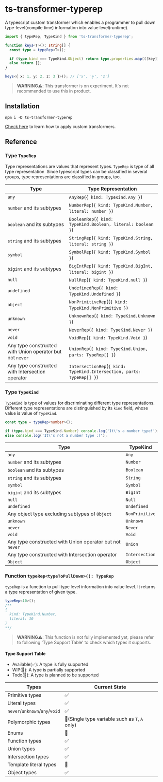# ts-transformer-typerep

A typescript custom transformer which enables a programmer to pull down type-level(compile time) information into value level(runtime).

```typescript
import { typeRep, TypeKind } from 'ts-transformer-typerep';

function keys<T>(): string[] {
  const type = typeRep<T>();

  if (type.kind === TypeKind.Object) return type.properties.map(([key]) => key);
  else return [];
}

keys<{ x: 1, y: 2, z: 3 }>(); // ['x', 'y', 'z']
```

> **WARNING⚠️**: This transformer is on experiment. It's not recommended to use this in product.

## Installation

```shell script
npm i -D ts-transformer-typerep
```

[Check here](https://github.com/madou/typescript-transformer-handbook#consuming-transformers) to learn how to apply custom transformers.

## Reference

### Type `TypeRep`

Type representations are values that represent types. `TypeRep` is type of all type representation.
Since typescript types can be classified in several groups, type representations are classified in groups, too.

| Type | Type Representation |
|------|---------------------|
| `any` | `AnyRep`(`{ kind: TypeKind.Any }`) |
| `number` and its subtypes | `NumberRep`(`{ kind: TypeKind.Number, literal: number }`) |
| `boolean` and its subtypes | `BooleanRep`(`{ kind: TypeKind.Boolean, literal: boolean }`) |
| `string` and its subtypes | `StringRep`(`{ kind: TypeKind.String, literal: string }`) |
| `symbol` | `SymbolRep`(`{ kind: TypeKind.Symbol }`) |
| `bigint` and its subtypes | `BigIntRep`(`{ kind: TypeKind.BigInt, literal: bigint }`) |
| `null` | `NullRep`(`{ kind: TypeKind.null }`) |
| `undefined` | `UndefinedRep`(`{ kind: TypeKind.Undefined }`) |
| `object` | `NonPrimitiveRep`((`{ kind: TypeKind.NonPrimitive }`) |
| `unknown` | `UnknownRep`(`{ kind: TypeKind.Unknown }`) |
| `never` | `NeverRep`(`{ kind: TypeKind.Never }`) |
| `void` | `VoidRep`(`{ kind: TypeKind.Void }`) |
| Any type constructed with Union operator but not `never` | `UnionRep`(`{ kind: TypeKind.Union, parts: TypeRep[] }`) |
| Any type constructed with Intersection operator | `IntersectionRep`(`{ kind: TypeKind.Intersection, parts: TypeRep[] }`) |

### Type `TypeKind`

`TypeKind` is type of values for discriminating different type representations.
Different type representations are distinguished by its `kind` field, whose value is value of `TypeKind`.

```typescript
const type = typeRep<number>();

if (type.kind === TypeKind.Number) console.log('It\'s a number type!');
else console.log('It\'s not a number type :(');
```

| Type | TypeKind |
|------|----------|
| `any` | `Any` |
| `number` and its subtypes | `Number` |
| `boolean` and its subtypes | `Boolean` |
| `string` and its subtypes | `String` |
| `symbol` | `Symbol` |
| `bigint` and its subtypes | `BigInt` |
| `null` | `Null` |
| `undefined` | `Undefined` |
| Any object type excluding subtypes of `Object` | `NonPrimitive` |
| `unknown` | `Unknown` |
| `never` | `Never` |
| `void` | `Void` |
| Any type constructed with Union operator but not `never` | `Union` |
| Any type constructed with Intersection operator | `Intersection` |
| `Object` | `Object` |

### Function `typeRep<typeToPullDown>(): TypeRep`

`typeRep` is a function to pull type level information into value level. It returns a type representation of given type.

```typescript
typeRep<10>();
/**
{
  kind: TypeKind.Number,
  literal: 10
}
**/
```

> **WARNING⚠️**: This function is not fully implemented yet, please refer to following 'Type Support Table' to check which types it supports.

#### Type Support Table

- Available(✅): A type is fully supported
- WIP(🚧): A type is partially supported
- Todo(📝): A type is planned to be supported

| Types | Current State |
|---------|---------------|
| Primitive types | ✅ |
| Literal types | ✅ |
| `never`/`unknown`/`any`/`void` | ✅ |
| Polymorphic types | 🚧(Single type variable such as `T`, `A` only) |
| Enums | 📝 |
| Function types | ✅ |
| Union types | ✅ |
| Intersection types | ✅ |
| Template literal types | 📝 |
| Object types | ✅ |